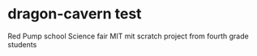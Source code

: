 # dragon-cavern test
Red Pump school  Science fair MIT mit scratch project from fourth grade students
